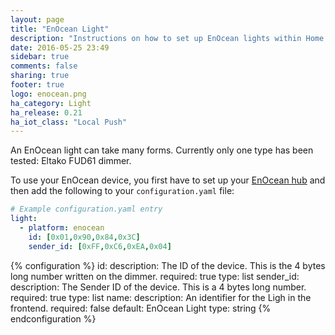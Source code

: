 ```yaml
---
layout: page
title: "EnOcean Light"
description: "Instructions on how to set up EnOcean lights within Home Assistant."
date: 2016-05-25 23:49
sidebar: true
comments: false
sharing: true
footer: true
logo: enocean.png
ha_category: Light
ha_release: 0.21
ha_iot_class: "Local Push"
---
```


An EnOcean light can take many forms. Currently only one type has been tested: Eltako FUD61 dimmer.


To use your EnOcean device, you first have to set up your [EnOcean hub](/components/enocean/) and then add the following to your `configuration.yaml` file:

```yaml
# Example configuration.yaml entry
light:
  - platform: enocean
    id: [0x01,0x90,0x84,0x3C]
    sender_id: [0xFF,0xC6,0xEA,0x04]
```

{% configuration %}
id:
  description: The ID of the device. This is the 4 bytes long number written on the dimmer.
  required: true
  type: list
sender_id:
  description: The Sender ID of the device. This is a 4 bytes long number.
  required: true
  type: list
name:
  description: An identifier for the Ligh in the frontend.
  required: false
  default: EnOcean Light
  type: string
{% endconfiguration %}
